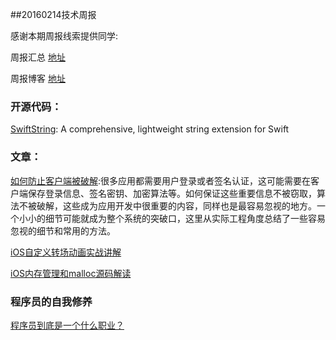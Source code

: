 
##20160214技术周报

感谢本期周报线索提供同学:

周报汇总 [地址](https://github.com/BaiduHiDeviOS/iOS-Tech-Weekly)

周报博客 [地址](http://baiduhidevios.github.io/)


### 开源代码：
[SwiftString](https://github.com/amayne/SwiftString): A comprehensive, lightweight string extension for Swift

### 文章：
[如何防止客户端被破解](http://tanqisen.github.io/blog/2014/06/06/how-to-prevent-app-crack/):很多应用都需要用户登录或者签名认证，这可能需要在客户端保存登录信息、签名密钥、加密算法等。如何保证这些重要信息不被窃取，算法不被破解，这些成为应用开发中很重要的内容，同样也是最容易忽视的地方。一个小小的细节可能就成为整个系统的突破口，这里从实际工程角度总结了一些容易忽视的细节和常用的方法。

[iOS自定义转场动画实战讲解](http://www.jianshu.com/p/ea0132738057)

[iOS内存管理和malloc源码解读](https://yq.aliyun.com/articles/3065)


### 程序员的自我修养

[程序员到底是一个什么职业？](http://weibo.com/ttarticle/p/show?id=2309403939907201539934)
